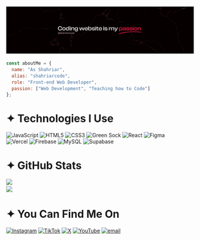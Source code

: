 <!-- Banner -->
<p align="center">
  <img src="/assets/hellobanner.png" alt="banner" />
</p>

<!-- About Me -->

```js
const aboutMe = {
  name: "As Shahriar",
  alias: "shahriarcode",
  role: "Front-end Web Developer",
  passion: ["Web Development", "Teaching how to Code"]
};
```

# ✦ Technologies I Use

![JavaScript](https://img.shields.io/badge/javascript-gray.svg?style=flat&logo=javascript&logoColor=white) ![HTML5](https://img.shields.io/badge/html5-gray.svg?style=flat&logo=html5&logoColor=white) ![CSS3](https://img.shields.io/badge/css3-gray.svg?style=flat&logo=css3&logoColor=white) ![Green Sock](https://img.shields.io/badge/green%20sock-gray?style=flat&logo=greensock&logoColor=white) ![React](https://img.shields.io/badge/react-gray.svg?style=flat&logo=react&logoColor=white) ![Figma](https://img.shields.io/badge/figma-gray.svg?style=flat&logo=figma&logoColor=white) <br>
![Vercel](https://img.shields.io/badge/vercel-gray.svg?style=flat&logo=vercel&logoColor=white) ![Firebase](https://img.shields.io/badge/firebase-gray.svg?style=flat&logo=firebase) ![MySQL](https://img.shields.io/badge/mysql-gray.svg?style=flat&logo=mysql&logoColor=white) ![Supabase](https://img.shields.io/badge/Supabase-gray?style=flat&logo=supabase&logoColor=white)

# ✦ GitHub Stats

![](https://github-readme-stats.vercel.app/api?username=shahriarcode69&theme=graywhite&hide_border=true&include_all_commits=true&count_private=true)<br/>
![](https://nirzak-streak-stats.vercel.app/?user=shahriarcode69&theme=graywhite&hide_border=true)


# ✦ You Can Find Me On

[![Instagram](https://img.shields.io/badge/Instagram-gray.svg?logo=Instagram&logoColor=white)](https://instagram.com/shahriarcode) [![TikTok](https://img.shields.io/badge/TikTok-gray.svg?logo=TikTok&logoColor=white)](https://tiktok.com/@shahriarcode) [![X](https://img.shields.io/badge/X-gray.svg?logo=X&logoColor=white)](https://x.com/shahriarcode) [![YouTube](https://img.shields.io/badge/YouTube-gray.svg?logo=YouTube&logoColor=white)](https://youtube.com/@shahriarcode) [![email](https://img.shields.io/badge/Email-gray?logo=gmail&logoColor=white)](mailto:shahriarcode69@gmail.com)
